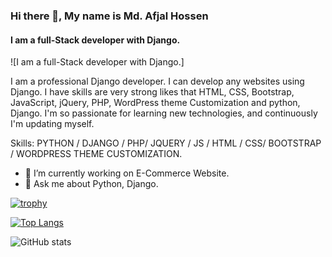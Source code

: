 ### Hi there 👋, My name is Md. Afjal Hossen
#### I am a full-Stack developer with Django.
![I am a full-Stack developer with Django.]

I am a professional Django developer. I can develop any websites using Django. I have skills are very strong likes that HTML, CSS, Bootstrap, JavaScript, jQuery, PHP, WordPress theme Customization and python, Django. I'm so passionate for learning new technologies, and continuously I'm updating myself.

Skills: PYTHON / DJANGO / PHP/ JQUERY / JS / HTML / CSS/ BOOTSTRAP / WORDPRESS THEME  CUSTOMIZATION.

- 🔭 I’m currently working on E-Commerce Website. 
- 💬 Ask me about Python, Django. 




[![trophy](https://github-profile-trophy.vercel.app/?username=Afjal16)](https://github.com/ryo-ma/github-profile-trophy)

[![Top Langs](https://github-readme-stats.vercel.app/api/top-langs/?username=Afjal16)](https://github.com/anuraghazra/github-readme-stats)

![GitHub stats](https://github-readme-stats.vercel.app/api?username=Afjal16&show_icons=true)  

